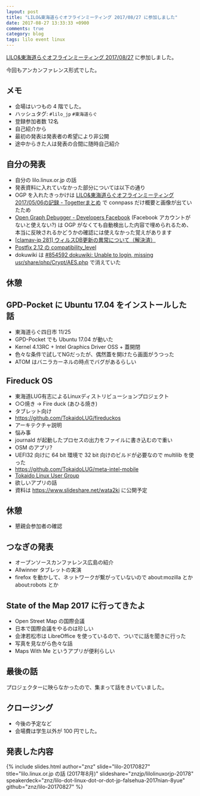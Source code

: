 ```yaml
---
layout: post
title: "LILO&東海道らぐオフラインミーティング 2017/08/27 に参加しました"
date: 2017-08-27 13:33:33 +0900
comments: true
category: blog
tags: lilo event linux
---
```

[LILO&amp;東海道らぐオフラインミーティング 2017/08/27](https://lilo.connpass.com/event/64381/) に参加しました。

今回もアンカンファレンス形式でした。

<!--more-->

## メモ

- 会場はいつもの 4 階でした。
- ハッシュタグ: `#lilo_jp` `#東海道らぐ`
- 登録参加者数 12名
- 自己紹介から
- 最初の発表は発表者の希望により非公開
- 途中からきた人は発表の合間に随時自己紹介

## 自分の発表

- 自分の lilo.linux.or.jp の話
- 発表資料に入れていなかった部分については以下の通り
- OGP を入れたきっかけは [LILO&東海道らぐオフラインミーティング 2017/05/06の記録 - Togetterまとめ](https://togetter.com/li/1107707) で connpass だけ概要と画像が出ていたため
- [Open Graph Debugger - Developers Facebook](https://developers.facebook.com/tools/debug/) (Facebook アカウントがないと使えない?) は OGP がなくても自動検出した内容で埋められるため、本当に反映されるかどうかの確認には使えなかった覚えがあります
- [[clamav-jp 281] ウィルスDB更新の異常について（解決済）](https://ja.osdn.net/projects/clamav-jp/lists/archive/users/2017-August/000280.html)
- [Postfix 2.12 の compatibility_level](http://qiita.com/ttdoda/items/f16422d709e264cbb8a1)
- dokuwiki は [#854592 dokuwiki: Unable to login, missing usr/share/php/Crypt/AES.php](https://bugs.debian.org/854592) で消えていた

## 休憩

## GPD-Pocket に Ubuntu 17.04 をインストールした話

- 東海道らぐ四日市 11/25
- GPD-Pocket でも Ubuntu 17.04 が動いた
- Kernel 4.13RC + Intel Graphics Driver OSS + 蓋開閉
- 色々な条件で試してNGだったが、偶然蓋を開けたら画面がうつった
- ATOM はバニラカーネルの時点でバグがあるらしい

## Fireduck OS

- 東海道LUG有志によるLinuxディストリビューションプロジェクト
- ○○焼き → Fire duck (あひる焼き)
- タブレット向け
- <https://github.com/TokaidoLUG/fireduckos>
- アーキテクチャ説明
- 悩み事
- journald が起動したプロセスの出力をファイルに書き込むので重い
- OSM のアプリ?
- UEFI32 向けに 64 bit 環境で 32 bit 向けのビルドが必要なので multilib を使った
- <https://github.com/TokaidoLUG/meta-intel-mobile>
- [Tokaido Linux User Group](https://github.com/TokaidoLUG)
- 欲しいアプリの話
- 資料は <https://www.slideshare.net/wata2ki> に公開予定

## 休憩

- 懇親会参加者の確認

## つなぎの発表

- オープンソースカンファレンス広島の紹介
- Allwinner タブレットの実演
- firefox を動かして、ネットワークが繋がっていないので about:mozilla とか about:robots とか

## State of the Map 2017 に行ってきたよ

- Open Street Map の国際会議
- 日本で国際会議をやるのは珍しい
- 会津若松市は LibreOffice を使っているので、ついでに話を聞きに行った
- 写真を見ながら色々な話
- Maps With Me というアプリが便利らしい

## 最後の話

プロジェクターに映らなかったので、集まって話をきいていました。

## クロージング

- 今後の予定など
- 会場費は学生以外が 100 円でした。

## 発表した内容

{% include slides.html author="znz" slide="lilo-20170827" title="lilo.linux.or.jp の話 (2017年8月)" slideshare="znzjp/lilolinuxorjp-20178" speakerdeck="znz/lilo-dot-linux-dot-or-dot-jp-falsehua-2017nian-8yue" github="znz/lilo-20170827" %}
